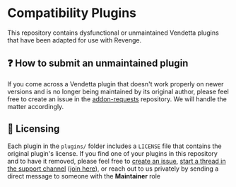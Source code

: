 # Compatibility Plugins

This repository contains dysfunctional or unmaintained Vendetta plugins that have been adapted for use with Revenge.

## ❓ How to submit an unmaintained plugin

If you come across a Vendetta plugin that doesn't work properly on newer versions and is no longer being maintained by its original author, please feel free to create an issue in the [addon-requests](https://github.com/Revenge-mod/addon-requests/issues/new/choose) repository. We will handle the matter accordingly.

## 📜 Licensing

Each plugin in the `plugins/` folder includes a `LICENSE` file that contains the original plugin's license.
If you find one of your plugins in this repository and to have it removed, please feel free to [create an issue](https://github.com/Revenge-mod/compat-plugins/issues/new), [start a thread in the support channel](https://discord.com/channels/1205207689832038522/1205211700744167465) ([join here](https://discord.com/invite/ddcQf3s2Uq)), or reach out to us privately by sending a direct message to someone with the **Maintainer** role
